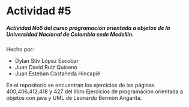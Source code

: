 # Actividad #5
##### Actividad No5 del curso programación orientada a objetos de la Universidad Nacional de Colombia sede Medellín.
Hecho por:
- Dylan Stiv López Escobar
- Juan David Ruiz Quiceno
- Juan Esteban Castañeda Hincapié

En el repositorio se encuentran los ejercicios de las páginas 400,406,412,418 y 427 del libro Ejercicios de programación orientada a objetos con java y UML de Leonardo Bermón Angarita.
